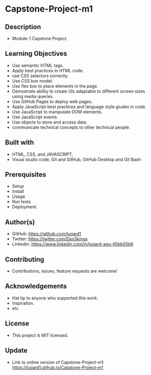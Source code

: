 # Capstone-Project-m1
## Description
- Module-1 Capstone Project.
## Learning Objectives
- Use semantic HTML tags.
- Apply best practices in HTML code.
- use CSS selectors correctly.
- Use CSS box model.
- Use flex box to place elements in the page.
- Demostrate ability to create UIs adaptable to different screen sizes using media queries.
- Use GitHub Pages to deploy web pages.
- Apply JavaScript best practices and language style giudes in code.
- Use JavaScript to manipulate DOM elements.
- Use JavaScript events.
- Use objects to store and access data.
- communicate technical concepts to other technical people.
## Built with
- HTML, CSS, and JAVASCRIPT,
- Visual studio code, Git and GitHub, GitHub Desktop and Git Bash
## Prerequisites
- Setup
- Install
- Usage
- Run tests
- Deployment.
## Author(s)
- GitHub: https://github.com/lugard1
- Twitter: https://twitter.com/Dsn3kings
- Linkedin: https://www.linkedin.com/in/lugard-agu-45bb05b6
## Contributing
- Contributions, issues, feature requests are welcome!
## Acknowledgements
- Hat tip to anyone who supported this work.
- inspiration.
- etc
## License
- This project is MIT licensed.
## Update
- Link to online version of Capstone-Project-m1: https://lugard1.github.io/Capstone-Project-m1